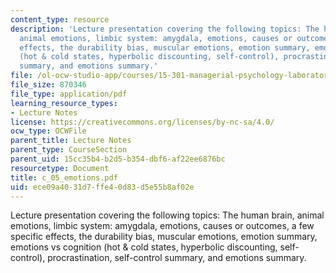 ```yaml
---
content_type: resource
description: 'Lecture presentation covering the following topics: The human brain,
  animal emotions, limbic system: amygdala, emotions, causes or outcomes, a few specific
  effects, the durability bias, muscular emotions, emotion summary, emotions vs cognition
  (hot & cold states, hyperbolic discounting, self-control), procrastination, self-control
  summary, and emotions summary.'
file: /ol-ocw-studio-app/courses/15-301-managerial-psychology-laboratory-fall-2004/ece09a4031d7ffe40d83d5e55b8af02e_c_05_emotions.pdf
file_size: 870346
file_type: application/pdf
learning_resource_types:
- Lecture Notes
license: https://creativecommons.org/licenses/by-nc-sa/4.0/
ocw_type: OCWFile
parent_title: Lecture Notes
parent_type: CourseSection
parent_uid: 15cc35b4-b2d5-b354-dbf6-af22ee6876bc
resourcetype: Document
title: c_05_emotions.pdf
uid: ece09a40-31d7-ffe4-0d83-d5e55b8af02e
---
```

Lecture presentation covering the following topics: The human brain, animal emotions, limbic system: amygdala, emotions, causes or outcomes, a few specific effects, the durability bias, muscular emotions, emotion summary, emotions vs cognition (hot & cold states, hyperbolic discounting, self-control), procrastination, self-control summary, and emotions summary.